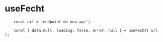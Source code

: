# useFecht

```
    const url = 'endpoint de una api';

    const { data:null, loading: false, error: null } = useFecht( url );

```


